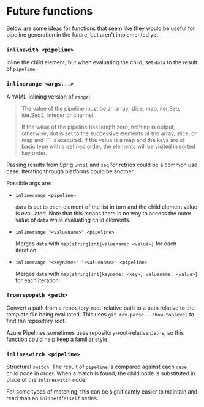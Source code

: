 # Future functions

Below are some ideas for functions that seem like they would be useful for pipeline generation in the future, but aren't implemented yet.

### `inlinewith <pipeline>`

Inline the child element, but when evaluating the child, set `data` to the result of `pipeline`.

### `inlinerange <args...>`

A YAML-inlining version of `range`:

> The value of the pipeline must be an array, slice, map, iter.Seq,
> iter.Seq2, integer or channel.
>
> If the value of the pipeline has length zero, nothing is output;
> otherwise, dot is set to the successive elements of the array,
> slice, or map and T1 is executed. If the value is a map and the
> keys are of basic type with a defined order, the elements will be
> visited in sorted key order.

Passing results from Sprig `until` and `seq` for retries could be a common use case.
Iterating through platforms could be another.

Possible args are:

* `inlinerange <pipeline>`

    `data` is set to each element of the list in turn and the child element value is evaluated.
    Note that this means there is no way to access the outer value of `data` while evaluating child elements.

* `inlinerange "<valuename>" <pipeline>`

    Merges `data` with `map[string]int{valuename: <value>}` for each iteration.

* `inlinerange "<keyname>" "<valuename>" <pipeline>`

    Merges `data` with `map[string]int{keyname: <key>, valuename: <value>}` for each iteration.

### `fromrepopath <path>`

Convert a path from a repository-root-relative path to a path relative to the template file being evaluated.
This uses `git rev-parse --show-toplevel` to find the repository root.

Azure Pipelines sometimes uses repository-root-relative paths, so this function could help keep a familiar style.

### `inlineswitch <pipeline>`

Structural `switch`.
The result of `pipeline` is compared against each `case` child node in order.
When a match is found, the child node is substituted in place of the `inlineswitch` node.

For some types of matching, this can be significantly easier to maintain and read than an `inlineif`/`elseif` series.

